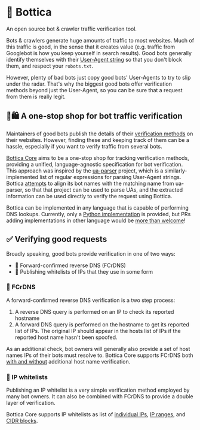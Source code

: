 # 🤖 Bottica

An open source bot & crawler traffic verification tool.

Bots & crawlers generate huge amounts of traffic to most websites. Much of
this traffic is good, in the sense that it creates value (e.g. traffic from
Googlebot is how you keep yourself in search results). Good bots generally
identify themselves with their
[User-Agent string](https://developer.mozilla.org/en-US/docs/Web/HTTP/Headers/User-Agent)
so that you don't block them, and respect your `robots.txt`.

However, plenty of bad bots just copy good bots' User-Agents to try to slip
under the radar. That's why the biggest good bots offer verification methods
beyond just the User-Agent, so you can be sure that a request from them is
really legit.

## 🛒🛍 A one-stop shop for bot traffic verification

Maintainers of good bots publish the details of their
[verification methods](#-verifying-good-requests)
on their websites. However, finding these and keeping track of them can
be a hassle, especially if you want to verify traffic from several bots.

[Bottica Core](./core) aims to be a one-stop shop for tracking verification
methods, providing a unified, language-agnostic specification for bot
verification. This approach was inspired by the
[ua-parser](https://github.com/ua-parser/uap-core) project, which is a
similarly-implemented list of regular expressions for parsing User-Agent
strings. Bottica [attempts](../core#-uap-extras) to align its bot names with
the matching name from ua-parser, so that that project can be used to parse
UAs, and the extracted information can be used directly to verify the request
using Bottica.

Bottica can be implemented in any language that is capable of performing DNS
lookups. Currently, only a [Python implementation](./python) is provided, but
PRs adding implementations in other language would be
[more than welcome](./CONTRIBUTING.md)!

## ✅ Verifying good requests

Broadly speaking, good bots provide verification in one of two ways:
* 🔄 Forward-confirmed reverse DNS (FCrDNS)
* 📃 Publishing whitelists of IPs that they use in some form

### 🔄 FCrDNS

A forward-confirmed reverse DNS verification is a two step process:

1. A reverse DNS query is performed on an IP to check its reported hostname
2. A forward DNS query is performed on the hostname to get its reported list
   of IPs. The original IP should appear in the hosts list of IPs if the
   reported host name hasn't been spoofed.

As an additional check, bot owners will generally also provide a set of host
names IPs of their bots must resolve to. Bottica Core supports FCrDNS both
[with and without](../core#-fcrdns-hosts) additional host name verification.

### 📃 IP whitelists

Publishing an IP whitelist is a very simple verification method employed by
many bot owners. It can also be combined with FCrDNS to provide a double
layer of verification.

Bottica Core supports IP whitelists as list of
[individual IPs](../core#-ip-list), [IP ranges](../core/#-ip-ranges), and
[CIDR blocks](../core/#-cidr-list).
